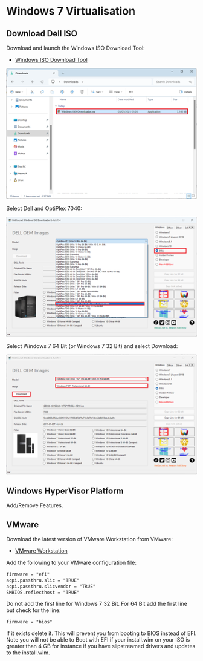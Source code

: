 # Windows 7 Virtualisation

## Download Dell ISO

Download and launch the Windows ISO Download Tool:

* [Windows ISO Download Tool](https://www.heidoc.net/joomla/technology-science/microsoft/67-microsoft-windows-and-office-iso-download-tool)

<img src='./images/img_001.png' alt='img_001' width='600'/>

Select Dell and OptiPlex 7040:

<img src='./images/img_002.png' alt='img_002' width='600'/>

Select Windows 7 64 Bit (or Windows 7 32 Bit) and select Download:

<img src='./images/img_003.png' alt='img_003' width='600'/>

## Windows HyperVisor Platform

Add/Remove Features.

## VMware

Download the latest version of VMware Workstation from VMware:

* [VMware Workstation](https://softwareupdate.vmware.com/cds/vmw-desktop/ws/)




Add the following to your VMware configuration file:

```
firmware = "efi"
acpi.passthru.slic = "TRUE"
acpi.passthru.slicvendor = "TRUE"
SMBIOS.reflecthost = "TRUE"
```

Do not add the first line for Windows 7 32 Bit. For 64 Bit add the first line but check for the line:

```
firmware = "bios"
```

If it exists delete it. This will prevent you from booting to BIOS instead of EFI. Note you will not be able to Boot with EFI if your install.wim on your ISO is greater than 4 GB for instance if you have slipstreamed drivers and updates to the install.wim.